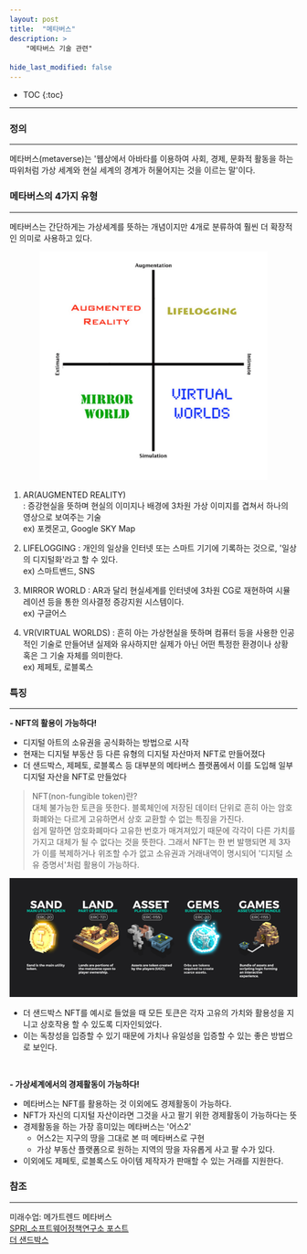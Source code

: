 ```yaml
---
layout: post
title:  "메타버스"
description: >
    "메타버스 기술 관련"

hide_last_modified: false
---
```

* TOC
{:toc}
***
### 정의
***
메타버스(metaverse)는 '웹상에서 아바타를 이용하여 사회, 경제, 문화적 활동을 하는 따위처럼 가상 세계와 현실 세계의 경계가 허물어지는 것을 이르는 말'이다.

### 메타버스의 4가지 유형
***
메타버스는 간단하게는 가상세계를 뜻하는 개념이지만 4개로 분류하여 훨씬 더 확장적인 의미로 사용하고 있다.

<p align="center"><img src="/assets/img/it/metaverse.jpg" width="400px" height="400px" title="px(픽셀) 크기 설정" alt="metaverse"></p>   

1. AR(AUGMENTED REALITY)   
: 증강현실을 뜻하며 현실의 이미지나 배경에 3차원 가상 이미지를 겹쳐서 하나의 영상으로 보여주는 기술   
ex) 포켓몬고, Google SKY Map

2. LIFELOGGING
: 개인의 일상을 인터넷 또는 스마트 기기에 기록하는 것으로, '일상의 디지털화'라고 할 수 있다.   
ex) 스마트밴드, SNS

3. MIRROR WORLD
: AR과 달리 현실세계를 인터넷에 3차원 CG로 재현하여 시뮬레이션 등을 통한 의사결정 증강지원 시스템이다.    
ex) 구글어스

4. VR(VIRTUAL WORLDS)
: 흔히 아는 가상현실을 뜻하며 컴퓨터 등을 사용한 인공적인 기술로 만들어낸 실제와 유사하지만 실제가 아닌 어떤 특정한 환경이나 상황 혹은 그 기술 자체를 의미한다.   
ex) 제페토, 로블록스

### 특징
***
**- NFT의 활용이 가능하다!**   
- 디지털 아트의 소유권을 공식화하는 방법으로 시작
- 현재는 디지털 부동산 등 다른 유형의 디지털 자산마저 NFT로 만들어졌다
-  더 샌드박스, 제페토, 로블록스 등 대부분의 메타버스 플랫폼에서 이를 도입해 일부 디지털 자산을 NFT로 만들었다

>NFT(non-fungible token)란?   
> 대체 불가능한 토큰을 뜻한다.
블록체인에 저장된 데이터 단위로 흔히 아는 암호화폐와는 다르게 고유하면서 상호 교환할 수 없는 특징을 가진다.   
쉽게 말하면 암호화폐마다 고유한 번호가 매겨져있기 때문에 각각이 다른 가치를 가지고 대체가 될 수 없다는 것을 뜻한다.
그래서 NFT는 한 번 발행되면 제 3자가 이를 복제하거나 위조할 수가 없고 소유권과 거래내역이 명시되어 '디지털 소유 증명서'처럼 활용이 가능하다.

![sandbox](/assets/img/it/sandbox.png)

- 더 샌드박스 NFT를 예시로 들었을 때 모든 토큰은 각자 고유의 가치와 활용성을 지니고 상호작용 할 수 있도록 디자인되었다.
- 이는 독창성을 입증할 수 있기 때문에 가치나 유일성을 입증할 수 있는 좋은 방법으로 보인다.
<br>

**- 가상세계에서의 경제활동이 가능하다!**
- 메타버스는 NFT를 활용하는 것 이외에도 경제활동이 가능하다.
- NFT가 자신의 디지털 자산이라면 그것을 사고 팔기 위한 경제활동이 가능하다는 뜻
- 경제활동을 하는 가장 흥미있는 메타버스는 '어스2'
    + 어스2는 지구의 땅을 그대로 본 떠 메타버스로 구현
    + 가상 부동산 플랫폼으로 원하는 지역의 땅을 자유롭게 사고 팔 수가 있다.
- 이외에도 제페토, 로블록스도 아이템 제작자가 판매할 수 있는 거래를 지원한다.

### 참조
***
미래수업: 메가트렌드 메타버스   
[SPRI_소프트웨어정책연구소 포스트](https://spri.kr/posts/view/23297?code=industry_trend)   
[더 샌드박스](https://m.blog.naver.com/PostList.naver?blogId=thesandboxkorea)   

